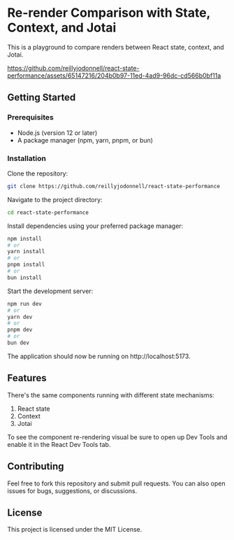 # Re-render Comparison with State, Context, and Jotai
This is a playground to compare renders between React state, context, and Jotai.



https://github.com/reillyjodonnell/react-state-performance/assets/65147216/204b0b97-11ed-4ad9-96dc-cd566b0bf11a



## Getting Started
### Prerequisites
- Node.js (version 12 or later)
- A package manager (npm, yarn, pnpm, or bun)
### Installation
Clone the repository:

```bash
git clone https://github.com/reillyjodonnell/react-state-performance
```
Navigate to the project directory:

```bash
cd react-state-performance
```
Install dependencies using your preferred package manager:

```bash
npm install
# or
yarn install
# or
pnpm install
# or
bun install
```
Start the development server:

```bash
npm run dev
# or
yarn dev
# or
pnpm dev
# or
bun dev
```
The application should now be running on http://localhost:5173.

## Features
There's the same components running with different state mechanisms:
1. React state
2. Context
3. Jotai

To see the component re-rendering visual be sure to open up Dev Tools and enable it in the React Dev Tools tab.

## Contributing
Feel free to fork this repository and submit pull requests. You can also open issues for bugs, suggestions, or discussions.

## License
This project is licensed under the MIT License.
